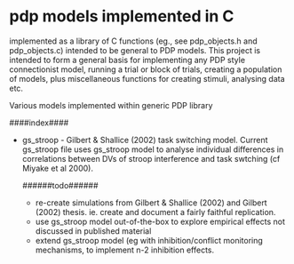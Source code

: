 pdp models implemented in C
===========================

implemented as a library of C functions (eg., see pdp_objects.h and
pdp_objects.c) intended to be general to PDP models. This project is
intended to form a general basis for implementing any PDP style
connectionist model, running a trial or block of trials, creating a
population of models, plus miscellaneous functions for creating
stimuli, analysing data etc.


Various models implemented within generic PDP library

####index####
* gs_stroop - Gilbert & Shallice (2002) task switching model. Current gs_stroop file uses gs_stroop model to analyse individual differences in correlations between DVs of stroop interference and task swtching (cf Miyake et al 2000). 

  ######todo###### 
  * re-create simulations from Gilbert & Shallice (2002) and Gilbert (2002) thesis. ie. create and document a fairly faithful replication.
  * use gs_stroop model out-of-the-box to explore empirical effects not discussed in published material
  * extend gs_stroop model (eg with inhibition/conflict monitoring mechanisms, to implement n-2 inhibition effects.

  